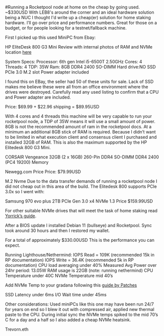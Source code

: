 #Running a Rocketpool node at home on the cheap by going used. ~$330USD
With LEB8's around the corner and an ideal hardware solution being a NUC I thought I'd write up a cheap(er) solution for home staking hardware. I’ll go over price and performance numbers. Great for those on a budget, or for people looking for a testnet/fallback machine.


First I picked up this used MiniPC from Ebay:


HP EliteDesk 800 G3 Mini
Review with internal photos of RAM and NVMe location [here](https://www.servethehome.com/hp-elitedesk-800-g3-mini-ce-review-project-tinyminimicro/)

System Specs:
Processor: 6th gen Intel i5-6500T 2.50GHz 
Cores: 4
Threads: 4
TDP: 35W 
Ram: 8GB DDR4 2400 SO-DIMM
Hard drive:NO SSD
PCIe 3.0 M.2 slot
Power adapter included


I found this on EBay, the seller had 50 of these units for sale. Lack of SSD makes me believe these were all from an office environment where the drives were destroyed. Carefully read any used listing to confirm that a CPU and Power adapter are included. 


Price: $69.99 + $22.96 shipping = $89.95USD


With 4 cores and 4 threads this machine will be very capable to run your rocketpool node, a TDP of 35W means it will use a small amount of power. 8GB is not the recommended amount of ram in the rocketpool docs. At a minimum an additional 8GB stick of RAM is required. Because I didn’t want to be limited in what execution client and consensus client I purchased and installed 32GB of RAM. This is also the maximum supported by the HP Elitedesk 800 G3 Mini.


CORSAIR Vengeance 32GB (2 x 16GB) 260-Pin DDR4 SO-DIMM DDR4 2400 (PC4 19200) Memory


Newegg.com Price
Price: $79.99USD


M.2 Nvme
Due to the data transfer demands of running a rocketpool node I did not cheap out in this area of the build. The Elitedesk 800 supports PCIe 3.0x so I went with:


Samsung 970 evo plus 2TB PCIe Gen 3.0 x4 NVMe 1.3
Price $159.99USD




For other suitable NVMe drives that will meet the task of home staking read [Yorrick’s guide](https://gist.github.com/yorickdowne/f3a3e79a573bf35767cd002cc977b038).





After a BIOS update I installed Debian 11 (bullseye) and Rocketpool. Sync took around 30 hours and then I restored my wallet.


For a total of approximately $330.00USD This is the performance you can expect. 




Running Lighthouse/Nethermind:
IOPS Read = 109K (recommended 15k in RP documentation)
IOPS Write = 36.4K (recommended 5k in RP documentation)
CPU load averaging under 40%
Measured Avg Power over 24hr period: 13.05W 
RAM usage is 22GB (note: running nethermind)
CPU Temperature under 40C
NVMe Temperature mid 40’s


Add NVMe Temp to your gradana following this [guide by Patches](https://gist.github.com/jshufro/65160a680076224d0294d1d6f1a0fa97)


SSD Latency under 6ms
I/O Wait time under 45ms 

Other considerations: Used miniPCs like this one may have been run 24/7 for years on end so I blew it out with compressed air, applied new thermal paste to the CPU. During initial sync the NVMe temps spiked to the mid 70’s C for a day and a half so I also added a cheap NVMe heatsink.

Trevorn.eth
